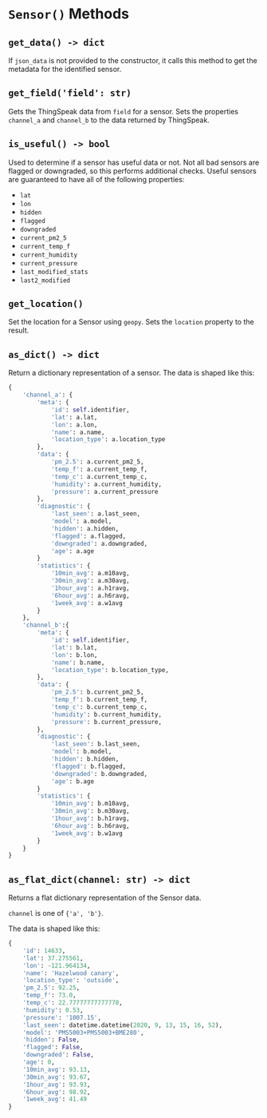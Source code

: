 # `Sensor()` Methods

## `get_data() -> dict`

If `json_data` is not provided to the constructor, it calls this method to get the metadata for the identified sensor.

## `get_field('field': str)`

Gets the ThingSpeak data from `field` for a sensor. Sets the properties `channel_a` and `channel_b` to the data returned by ThingSpeak.

## `is_useful() -> bool`

Used to determine if a sensor has useful data or not. Not all bad sensors are flagged or downgraded, so this performs additional checks. Useful sensors are guaranteed to have all of the following properties:

* `lat`
* `lon`
* `hidden`
* `flagged`
* `downgraded`
* `current_pm2_5`
* `current_temp_f`
* `current_humidity`
* `current_pressure`
* `last_modified_stats`
* `last2_modified`

## `get_location()`

Set the location for a Sensor using `geopy`. Sets the `location` property to the result.

## `as_dict() -> dict`

Return a dictionary representation of a sensor. The data is shaped like this:

```python
{
    'channel_a': {
        'meta': {
            'id': self.identifier,
            'lat': a.lat,
            'lon': a.lon,
            'name': a.name,
            'location_type': a.location_type
        },
        'data': {
            'pm_2.5': a.current_pm2_5,
            'temp_f': a.current_temp_f,
            'temp_c': a.current_temp_c,
            'humidity': a.current_humidity,
            'pressure': a.current_pressure
        },
        'diagnostic': {
            'last_seen': a.last_seen,
            'model': a.model,
            'hidden': a.hidden,
            'flagged': a.flagged,
            'downgraded': a.downgraded,
            'age': a.age
        }
        'statistics': {
            '10min_avg': a.m10avg,
            '30min_avg': a.m30avg,
            '1hour_avg': a.h1ravg,
            '6hour_avg': a.h6ravg,
            '1week_avg': a.w1avg
        }
    },
    'channel_b':{
        'meta': {
            'id': self.identifier,
            'lat': b.lat,
            'lon': b.lon,
            'name': b.name,
            'location_type': b.location_type,
        },
        'data': {
            'pm_2.5': b.current_pm2_5,
            'temp_f': b.current_temp_f,
            'temp_c': b.current_temp_c,
            'humidity': b.current_humidity,
            'pressure': b.current_pressure,
        },
        'diagnostic': {
            'last_seen': b.last_seen,
            'model': b.model,
            'hidden': b.hidden,
            'flagged': b.flagged,
            'downgraded': b.downgraded,
            'age': b.age
        }
        'statistics': {
            '10min_avg': b.m10avg,
            '30min_avg': b.m30avg,
            '1hour_avg': b.h1ravg,
            '6hour_avg': b.h6ravg,
            '1week_avg': b.w1avg
        }
    }
}
```

## `as_flat_dict(channel: str) -> dict`

Returns a flat dictionary representation of the Sensor data.

`channel` is one of `{'a', 'b'}`.

The data is shaped like this:

```python
{
    'id': 14633,
    'lat': 37.275561,
    'lon': -121.964134,
    'name': 'Hazelwood canary',
    'location_type': 'outside',
    'pm_2.5': 92.25,
    'temp_f': 73.0,
    'temp_c': 22.77777777777778,
    'humidity': 0.53,
    'pressure': '1007.15',
    'last_seen': datetime.datetime(2020, 9, 13, 15, 16, 52),
    'model': 'PMS5003+PMS5003+BME280',
    'hidden': False,
    'flagged': False,
    'downgraded': False,
    'age': 0,
    '10min_avg': 93.13,
    '30min_avg': 93.67,
    '1hour_avg': 93.93,
    '6hour_avg': 98.92,
    '1week_avg': 41.49
}
```
